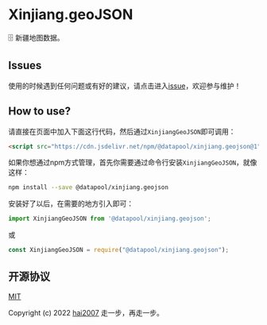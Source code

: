 # Xinjiang.geoJSON
🗄️ 新疆地图数据。

## Issues
使用的时候遇到任何问题或有好的建议，请点击进入[issue](https://github.com/hai2007/datapool/issues)，欢迎参与维护！

## How to use?

请直接在页面中加入下面这行代码，然后通过```XinjiangGeoJSON```即可调用：

```html
<script src="https://cdn.jsdelivr.net/npm/@datapool/xinjiang.geojson@1"></script>
```

如果你想通过npm方式管理，首先你需要通过命令行安装``````XinjiangGeoJSON``````，就像这样：

```bash
npm install --save @datapool/xinjiang.geojson
```

安装好了以后，在需要的地方引入即可：

```js
import XinjiangGeoJSON from '@datapool/xinjiang.geojson';
```

或

```js
const XinjiangGeoJSON = require("@datapool/xinjiang.geojson");
```

开源协议
---------------------------------------
[MIT](https://github.com/hai2007/datapool/blob/master/LICENSE)

Copyright (c) 2022 [hai2007](https://hai2007.gitee.io/sweethome/) 走一步，再走一步。
